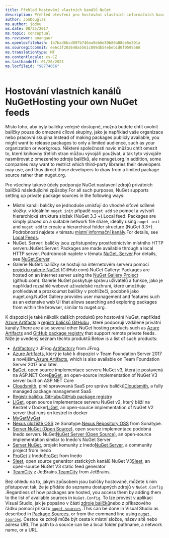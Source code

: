 ```yaml
---
title: Přehled hostování vlastních kanálů NuGet
description: Přehled otevření pro hostování vlastních informačních kanálů nebo galerií balíčků NuGet buď místně, nebo vzdáleně.
author: JonDouglas
ms.author: jodou
ms.date: 08/25/2017
ms.topic: conceptual
ms.reviewer: anangaur
ms.openlocfilehash: 1b7bad6bcd897b746ea9eb6e89b80a88ee5e891a
ms.sourcegitcommit: ee6c3f203648a5561c809db54ebeb1d0f0598b68
ms.translationtype: MT
ms.contentlocale: cs-CZ
ms.lasthandoff: 01/26/2021
ms.locfileid: "98774056"
---
```

# <a name="hosting-your-own-nuget-feeds"></a><span data-ttu-id="ee01d-103">Hostování vlastních kanálů NuGet</span><span class="sxs-lookup"><span data-stu-id="ee01d-103">Hosting your own NuGet feeds</span></span>

<span data-ttu-id="ee01d-104">Místo toho, aby byly balíčky veřejně dostupné, možná budete chtít uvolnit balíčky pouze do omezené cílové skupiny, jako je například vaše organizace nebo pracovní skupina.</span><span class="sxs-lookup"><span data-stu-id="ee01d-104">Instead of making packages publicly available, you might want to release packages to only a limited audience, such as your organization or workgroup.</span></span> <span data-ttu-id="ee01d-105">Některé společnosti navíc můžou chtít omezit to, které knihovny třetích stran můžou vývojáři používat, a tak tyto vývojáře nasměrovat z omezeného zdroje balíčků, ale nenuget.org.</span><span class="sxs-lookup"><span data-stu-id="ee01d-105">In addition, some companies may want to restrict which third-party libraries their developers may use, and thus direct those developers to draw from a limited package source rather than nuget.org.</span></span>

<span data-ttu-id="ee01d-106">Pro všechny takové účely podporuje NuGet nastavení zdrojů privátních balíčků následujícími způsoby:</span><span class="sxs-lookup"><span data-stu-id="ee01d-106">For all such purposes, NuGet supports setting up private package sources in the following ways:</span></span>

- <span data-ttu-id="ee01d-107">Místní kanál: balíčky se jednoduše umísťují do vhodné síťové sdílené složky. v ideálním `nuget init` případě `nuget add` se pomocí a vytvoří hierarchická struktura složek (NuGet 3.3 +).</span><span class="sxs-lookup"><span data-stu-id="ee01d-107">Local feed: Packages are simply placed on a suitable network file share, ideally using `nuget init` and `nuget add` to create a hierarchical folder structure (NuGet 3.3+).</span></span> <span data-ttu-id="ee01d-108">Podrobnosti najdete v tématu [místní informační kanály](../hosting-packages/local-feeds.md).</span><span class="sxs-lookup"><span data-stu-id="ee01d-108">For details, see [Local Feeds](../hosting-packages/local-feeds.md).</span></span>
- <span data-ttu-id="ee01d-109">NuGet. Server: balíčky jsou zpřístupněny prostřednictvím místního HTTP serveru.</span><span class="sxs-lookup"><span data-stu-id="ee01d-109">NuGet.Server: Packages are made available through a local HTTP server.</span></span> <span data-ttu-id="ee01d-110">Podrobnosti najdete v tématu [NuGet. Server](../hosting-packages/nuget-server.md).</span><span class="sxs-lookup"><span data-stu-id="ee01d-110">For details, see [NuGet.Server](../hosting-packages/nuget-server.md).</span></span>
- <span data-ttu-id="ee01d-111">Galerie NuGet: balíčky se hostují na internetovém serveru pomocí [projektu galerie NuGet](https://github.com/NuGet/NuGetGallery#build-and-run-the-gallery-in-arbitrary-number-easy-steps) (GitHub.com).</span><span class="sxs-lookup"><span data-stu-id="ee01d-111">NuGet Gallery: Packages are hosted on an Internet server using the [NuGet Gallery Project](https://github.com/NuGet/NuGetGallery#build-and-run-the-gallery-in-arbitrary-number-easy-steps) (github.com).</span></span> <span data-ttu-id="ee01d-112">Galerie NuGet poskytuje správu uživatelů a funkce, jako je například rozsáhlé webové uživatelské rozhraní, které umožňuje prohledávat a prozkoumat balíčky v prohlížeči, podobně jako nuget.org.</span><span class="sxs-lookup"><span data-stu-id="ee01d-112">NuGet Gallery provides user management and features such as an extensive web UI that allows searching and exploring packages from within the browser, similar to nuget.org.</span></span>

<span data-ttu-id="ee01d-113">K dispozici je také několik dalších produktů pro hostování NuGet, například [Azure Artifacts](https://www.visualstudio.com/docs/package/nuget/publish) a [registr balíčků GitHubu](https://help.github.com/articles/configuring-nuget-for-use-with-github-package-registry) , které podporují vzdálené privátní kanály.</span><span class="sxs-lookup"><span data-stu-id="ee01d-113">There are also several other NuGet hosting products such as [Azure Artifacts](https://www.visualstudio.com/docs/package/nuget/publish) and [GitHub package registry](https://help.github.com/articles/configuring-nuget-for-use-with-github-package-registry) that support remote private feeds.</span></span> <span data-ttu-id="ee01d-114">Níže je uvedený seznam těchto produktů:</span><span class="sxs-lookup"><span data-stu-id="ee01d-114">Below is a list of such products:</span></span>

- <span data-ttu-id="ee01d-115">[Artifactory](https://www.jfrog.com/artifactory/) z JFrog.</span><span class="sxs-lookup"><span data-stu-id="ee01d-115">[Artifactory](https://www.jfrog.com/artifactory/) from JFrog.</span></span>
- <span data-ttu-id="ee01d-116">[Azure Artifacts](https://www.visualstudio.com/docs/package/nuget/publish), který je také k dispozici v Team Foundation Server 2017 a novějším.</span><span class="sxs-lookup"><span data-stu-id="ee01d-116">[Azure Artifacts](https://www.visualstudio.com/docs/package/nuget/publish), which is also available on Team Foundation Server 2017 and later.</span></span>
- <span data-ttu-id="ee01d-117">[BaGet](https://github.com/loic-sharma/BaGet), open source implementace serveru NuGet v3, která je postavená na ASP.NET Core</span><span class="sxs-lookup"><span data-stu-id="ee01d-117">[BaGet](https://github.com/loic-sharma/BaGet), an open-source implementation of NuGet V3 server built on ASP.NET Core</span></span>
- <span data-ttu-id="ee01d-118">[Cloudsmith](https://cloudsmith.io/l/nuget-feed/), plně spravovaná SaaS pro správu balíčků</span><span class="sxs-lookup"><span data-stu-id="ee01d-118">[Cloudsmith](https://cloudsmith.io/l/nuget-feed/), a fully managed package management SaaS</span></span>
- [<span data-ttu-id="ee01d-119">Registr balíčku GitHubu</span><span class="sxs-lookup"><span data-stu-id="ee01d-119">GitHub package registry</span></span>](https://help.github.com/articles/configuring-nuget-for-use-with-github-package-registry)
- <span data-ttu-id="ee01d-120">[LiGet](https://github.com/ai-traders/liget), open source implementace serveru NuGet v2, který běží na Kestrel v Docker</span><span class="sxs-lookup"><span data-stu-id="ee01d-120">[LiGet](https://github.com/ai-traders/liget), an open-source implementation of NuGet V2 server that runs on kestrel in docker</span></span>
- [<span data-ttu-id="ee01d-121">MyGet</span><span class="sxs-lookup"><span data-stu-id="ee01d-121">MyGet</span></span>](https://myget.org)
- <span data-ttu-id="ee01d-122">[Nexus úložiště OSS](https://www.sonatype.com/nexus-repository-oss) ze Sonatype.</span><span class="sxs-lookup"><span data-stu-id="ee01d-122">[Nexus Repository OSS](https://www.sonatype.com/nexus-repository-oss) from Sonatype.</span></span>
- <span data-ttu-id="ee01d-123">[Server NuGet (Open Source)](https://github.com/svenkle/nuget-server), open source implementace podobná Inedo serveru NuGet</span><span class="sxs-lookup"><span data-stu-id="ee01d-123">[NuGet Server (Open Source)](https://github.com/svenkle/nuget-server), an open-source implementation similar to Inedo's NuGet Server</span></span>
- <span data-ttu-id="ee01d-124">[Server NuGet](http://nugetserver.net/), projekt komunity z Inedo</span><span class="sxs-lookup"><span data-stu-id="ee01d-124">[NuGet Server](http://nugetserver.net/), a community project from Inedo</span></span>
- <span data-ttu-id="ee01d-125">[ProGet](https://inedo.com/proget) z Inedo</span><span class="sxs-lookup"><span data-stu-id="ee01d-125">[ProGet](https://inedo.com/proget) from Inedo</span></span>
- <span data-ttu-id="ee01d-126">[Sleet](https://github.com/emgarten/sleet), open source generátor statických kanálů NuGet V3</span><span class="sxs-lookup"><span data-stu-id="ee01d-126">[Sleet](https://github.com/emgarten/sleet), an open-source NuGet V3 static feed generator</span></span>
- <span data-ttu-id="ee01d-127">[TeamCity](https://www.jetbrains.com/teamcity/) z JetBrains.</span><span class="sxs-lookup"><span data-stu-id="ee01d-127">[TeamCity](https://www.jetbrains.com/teamcity/) from JetBrains.</span></span>

<span data-ttu-id="ee01d-128">Bez ohledu na to, jakým způsobem jsou balíčky hostované, můžete k nim přistupovat tak, že je přidáte do seznamu dostupných zdrojů v `NuGet.Config` .</span><span class="sxs-lookup"><span data-stu-id="ee01d-128">Regardless of how packages are hosted, you access them by adding them to the list of available sources in `NuGet.Config`.</span></span> <span data-ttu-id="ee01d-129">To lze provést v aplikaci Visual Studio, jak je popsáno v části [zdroje balíčků](../consume-packages/install-use-packages-visual-studio.md#package-sources)nebo z příkazového řádku pomocí příkazu [`nuget sources`](../reference/cli-reference/cli-ref-sources.md) .</span><span class="sxs-lookup"><span data-stu-id="ee01d-129">This can be done in Visual Studio as described in [Package Sources](../consume-packages/install-use-packages-visual-studio.md#package-sources), or from the command line using [`nuget sources`](../reference/cli-reference/cli-ref-sources.md).</span></span> <span data-ttu-id="ee01d-130">Cestou ke zdroji může být cesta k místní složce, název sítě nebo adresa URL.</span><span class="sxs-lookup"><span data-stu-id="ee01d-130">The path to a source can be a local folder pathname, a network name, or a URL.</span></span>
